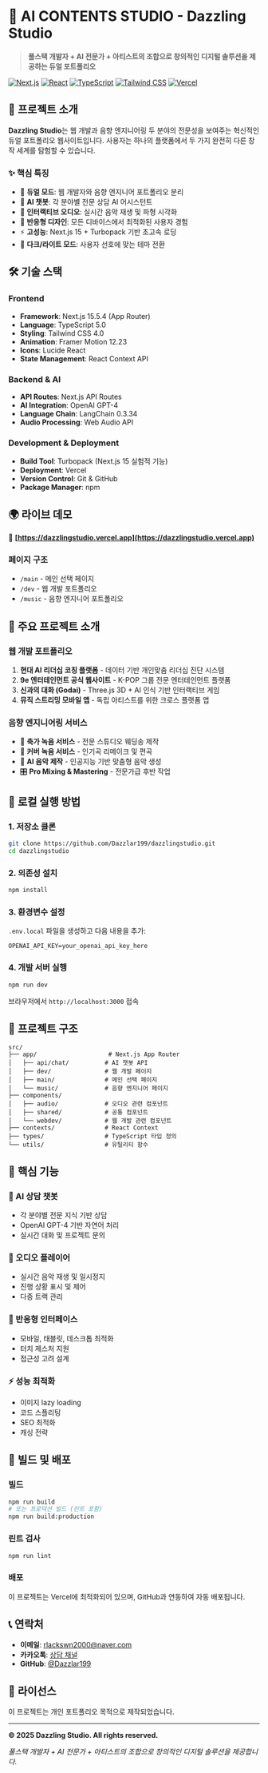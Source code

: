 # 🌟 AI CONTENTS STUDIO - Dazzling Studio

> **풀스택 개발자 + AI 전문가 + 아티스트의 조합으로 창의적인 디지털 솔루션을 제공하는 듀얼 포트폴리오**

[![Next.js](https://img.shields.io/badge/Next.js-15.5.4-black?style=flat-square&logo=next.js)](https://nextjs.org/)
[![React](https://img.shields.io/badge/React-19.1.0-blue?style=flat-square&logo=react)](https://reactjs.org/)
[![TypeScript](https://img.shields.io/badge/TypeScript-5.0-blue?style=flat-square&logo=typescript)](https://www.typescriptlang.org/)
[![Tailwind CSS](https://img.shields.io/badge/Tailwind_CSS-4.0-38B2AC?style=flat-square&logo=tailwind-css)](https://tailwindcss.com/)
[![Vercel](https://img.shields.io/badge/Deployed_on-Vercel-black?style=flat-square&logo=vercel)](https://vercel.com/)

## 🎯 프로젝트 소개

**Dazzling Studio**는 웹 개발과 음향 엔지니어링 두 분야의 전문성을 보여주는 혁신적인 듀얼 포트폴리오 웹사이트입니다. 사용자는 하나의 플랫폼에서 두 가지 완전히 다른 창작 세계를 탐험할 수 있습니다.

### ✨ 핵심 특징

- 🎨 **듀얼 모드**: 웹 개발자와 음향 엔지니어 포트폴리오 분리
- 🤖 **AI 챗봇**: 각 분야별 전문 상담 AI 어시스턴트
- 🎵 **인터랙티브 오디오**: 실시간 음악 재생 및 파형 시각화
- 📱 **반응형 디자인**: 모든 디바이스에서 최적화된 사용자 경험
- ⚡ **고성능**: Next.js 15 + Turbopack 기반 초고속 로딩
- 🌙 **다크/라이트 모드**: 사용자 선호에 맞는 테마 전환

## 🛠️ 기술 스택

### Frontend
- **Framework**: Next.js 15.5.4 (App Router)
- **Language**: TypeScript 5.0
- **Styling**: Tailwind CSS 4.0
- **Animation**: Framer Motion 12.23
- **Icons**: Lucide React
- **State Management**: React Context API

### Backend & AI
- **API Routes**: Next.js API Routes
- **AI Integration**: OpenAI GPT-4
- **Language Chain**: LangChain 0.3.34
- **Audio Processing**: Web Audio API

### Development & Deployment
- **Build Tool**: Turbopack (Next.js 15 실험적 기능)
- **Deployment**: Vercel
- **Version Control**: Git & GitHub
- **Package Manager**: npm

## 🌍 라이브 데모

🔗 **[https://dazzlingstudio.vercel.app](https://dazzlingstudio.vercel.app)**

### 페이지 구조
- `/main` - 메인 선택 페이지
- `/dev` - 웹 개발 포트폴리오
- `/music` - 음향 엔지니어 포트폴리오

## 🎨 주요 프로젝트 소개

### 웹 개발 포트폴리오
1. **현대 AI 리더십 코칭 플랫폼** - 데이터 기반 개인맞춤 리더십 진단 시스템
2. **9e 엔터테인먼트 공식 웹사이트** - K-POP 그룹 전문 엔터테인먼트 플랫폼
3. **신과의 대화 (Godai)** - Three.js 3D + AI 인식 기반 인터랙티브 게임
4. **뮤직 스트리밍 모바일 앱** - 독립 아티스트를 위한 크로스 플랫폼 앱

### 음향 엔지니어링 서비스
- 🎤 **축가 녹음 서비스** - 전문 스튜디오 웨딩송 제작
- 🎵 **커버 녹음 서비스** - 인기곡 리메이크 및 편곡
- 🤖 **AI 음악 제작** - 인공지능 기반 맞춤형 음악 생성
- 🎛️ **Pro Mixing & Mastering** - 전문가급 후반 작업

## 🚀 로컬 실행 방법

### 1. 저장소 클론
```bash
git clone https://github.com/Dazzlar199/dazzlingstudio.git
cd dazzlingstudio
```

### 2. 의존성 설치
```bash
npm install
```

### 3. 환경변수 설정
`.env.local` 파일을 생성하고 다음 내용을 추가:
```env
OPENAI_API_KEY=your_openai_api_key_here
```

### 4. 개발 서버 실행
```bash
npm run dev
```

브라우저에서 `http://localhost:3000` 접속

## 📁 프로젝트 구조

```
src/
├── app/                    # Next.js App Router
│   ├── api/chat/          # AI 챗봇 API
│   ├── dev/               # 웹 개발 페이지
│   ├── main/              # 메인 선택 페이지
│   └── music/             # 음향 엔지니어 페이지
├── components/
│   ├── audio/             # 오디오 관련 컴포넌트
│   ├── shared/            # 공통 컴포넌트
│   └── webdev/            # 웹 개발 관련 컴포넌트
├── contexts/              # React Context
├── types/                 # TypeScript 타입 정의
└── utils/                 # 유틸리티 함수
```

## 🎯 핵심 기능

### 🤖 AI 상담 챗봇
- 각 분야별 전문 지식 기반 상담
- OpenAI GPT-4 기반 자연어 처리
- 실시간 대화 및 프로젝트 문의

### 🎵 오디오 플레이어
- 실시간 음악 재생 및 일시정지
- 진행 상황 표시 및 제어
- 다중 트랙 관리

### 📱 반응형 인터페이스
- 모바일, 태블릿, 데스크톱 최적화
- 터치 제스처 지원
- 접근성 고려 설계

### ⚡ 성능 최적화
- 이미지 lazy loading
- 코드 스플리팅
- SEO 최적화
- 캐싱 전략

## 🔧 빌드 및 배포

### 빌드
```bash
npm run build
# 또는 프로덕션 빌드 (린트 포함)
npm run build:production
```

### 린트 검사
```bash
npm run lint
```

### 배포
이 프로젝트는 Vercel에 최적화되어 있으며, GitHub과 연동하여 자동 배포됩니다.

## 📞 연락처

- **이메일**: rlackswn2000@naver.com
- **카카오톡**: [상담 채널](http://pf.kakao.com/_gxgbxcn/chat)
- **GitHub**: [@Dazzlar199](https://github.com/Dazzlar199)

## 📄 라이선스

이 프로젝트는 개인 포트폴리오 목적으로 제작되었습니다.

---

**© 2025 Dazzling Studio. All rights reserved.**

*풀스택 개발자 + AI 전문가 + 아티스트의 조합으로 창의적인 디지털 솔루션을 제공합니다.*